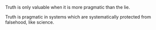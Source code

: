Truth is only valuable when it is more pragmatic than the lie.

Truth is pragmatic in systems which are systematically protected from falsehood, like science.